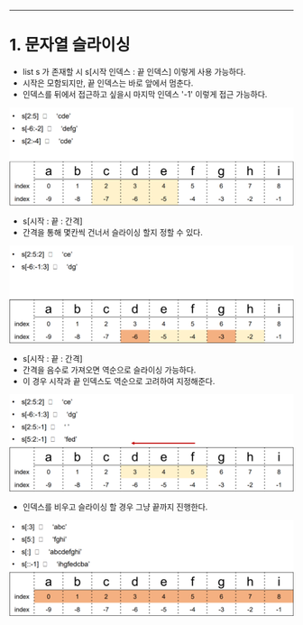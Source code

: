 ------

# 1. 문자열 슬라이싱

- list s 가 존재할 시 s[시작 인덱스 : 끝 인덱스] 이렇게 사용 가능하다.
- 시작은 모함되지만, 끝 인덱스는 바로 앞에서 멈춘다.
- 인덱스를 뒤에서 접근하고 싶을시 마지막 인덱스 '-1' 이렇게 접근 가능하다. 

![img](문자열(String).assets/img.png)



- s[시작 : 끝 : 간격]
- 간격을 통해 몇칸씩 건너서 슬라이싱 할지 정할 수 있다.

![img](문자열(String).assets/img-16813550520541.png)



- s[시작 : 끝 : 간격]
- 간격을 음수로 가져오면 역순으로 슬라이싱 가능하다.
- 이 경우 시작과 끝 인덱스도 역순으로 고려하여 지정해준다.

![img](문자열(String).assets/img-16813550520542.png)



- 인덱스를 비우고 슬라이싱 할 경우 그냥 끝까지 진행한다.

![img](문자열(String).assets/img-16813550520543.png)